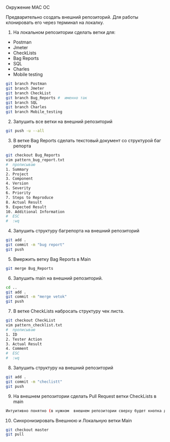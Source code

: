 Окружение MAC OC

Предварительно создать внешний репозиторий. Для работы клонировать его через терминал на локалку.

1. На локальном репозитории сделать ветки для:
- Postman
- Jmeter
- CheckLists
- Bag Reports
- SQL
- Charles
- Mobile testing
```bash
git branch Postman
git branch Jmeter
git branch CheckList
git branch Bug_Reports #  именно так
git branch SQL
git branch Charles
git branch Mobile_testing
```
2. Запушить все ветки на внешний репозиторий
```bash
git push -u --all
```
3. В ветке Bag Reports сделать текстовый документ со структурой баг репорта
```bash
git checkout Bug_Reports
vim pattern_bug_report.txt
#  прописываю 
1. Summary
2. Project
3. Component
4. Version
5. Severity
6. Priority
7. Steps to Reproduce
8. Actual Result
9. Expected Result
10. Additional Information
#  ESC 
#  :wq
```
4. Запушить структуру багрепорта на внешний репозиторий
```bash
git add .
git commit -m "bug report"
git push
```
5. Вмержить ветку Bag Reports в Main
```bash
git merge Bug_Reports
```
6. Запушить main на внешний репозиторий.
```bash
cd ..
git add .
git commit -m "merge vetok"
git push
```
7. В ветке CheckLists набросать структуру чек листа.
```bash
git checkout CheckList
vim pattern_checklist.txt
#  прописываю
1. ID
2. Tester Action
3. Actual Result
4. Comment
#  ESC 
#  :wq
```
8. Запушить структуру на внешний репозиторий
```bash
git add .
git commit -m "checlistt"
git push
```
9. На внешнем репозитории сделать Pull Request ветки CheckLists в main
```bash
Интуитивно понятно (в нужном  внешнем репозитории сверху будет кнопка для pull. Далее кликаем по зеленым кнопкам и все сохраняем)
```
10. Синхронизировать Внешнюю и Локальную ветки Main
```bash
git checkout master
git pull
```
